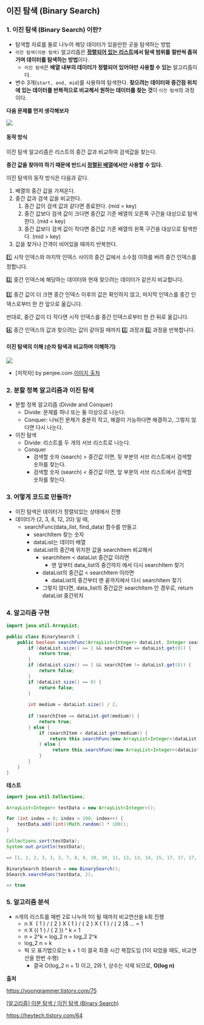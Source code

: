 ## 이진 탐색 (Binary Search)
### 1. 이진 탐색 (Binary Search) 이란?
* 탐색할 자료를 둘로 나누어 해당 데이터가 있을만한 곳을 탐색하는 방법
* `이진 탐색(이분 탐색)` 알고리즘은 **<u>정렬되어 있는 리스트</u>에서 탐색 범위를 절반씩 좁혀가며 데이터를 탐색하는 방법**이다.
  - `이진 탐색`은 **배열 내부의 데이터가 정렬되어 있어야만 사용할 수 있는** 알고리즘이다.
* 변수 3개(`start, end, mid`)를 사용하여 탐색한다. **찾으려는 데이터와 중간점 위치에 있는 데이터를 반복적으로 비교해서 원하는 데이터를 찾는 것**이 `이진 탐색`의 과정이다.



**다음 문제를 먼저 생각해보자**



<img src="https://www.fun-coding.org/00_Images/binarysearch.png" />



#### 동작 방식

이진 탐색 알고리즘은 리스트의 중간 값과 비교하여 검색값을 찾는다.

**중간 값을 찾아야 하기 때문에 반드시 <u>정렬된 배열</u>에서만 사용할 수 있다.**

 

이진 탐색의 동작 방식은 다음과 같다. 

1. 배열의 중간 값을 가져온다.
2. 중간 값과 검색 값을 비교한다.
   1. 중간 값이 검색 값과 같다면 종료한다. (mid = key)
   2. 중간 값보다 검색 값이 크다면 중간값 기준 배열의 오른쪽 구간을 대상으로 탐색한다. (mid < key)
   3. 중간 값보다 검색 값이 작다면 중간값 기준 배열의 왼쪽 구간을 대상으로 탐색한다. (mid > key)
3. 값을 찾거나 간격이 비어있을 때까지 반복한다.



1️⃣ 시작 인덱스와 마지막 인덱스 사이의 중간 값에서 소수점 이하를 버려 중간 인덱스를 정합니다.

2️⃣ 중간 인덱스에 해당하는 데이터와 현재 찾으려는 데이터가 같은지 비교합니다.

3️⃣ 중간 값이 더 크면 중간 인덱스 이후의 값은 확인하지 않고, 마지막 인덱스를 중간 인덱스로부터 한 칸 앞으로 옮깁니다.

반대로, 중간 값이 더 작다면 시작 인덱스를 중간 인덱스로부터 한 칸 뒤로 옮깁니다.

4️⃣ 중간 인덱스의 값과 찾으려는 값이 같아질 때까지 2️⃣ 과정과 3️⃣ 과정을 반복합니다.





#### 이진 탐색의 이해 (순차 탐색과 비교하며 이해하기)



<img src="https://www.mathwarehouse.com/programming/images/binary-vs-linear-search/binary-and-linear-search-animations.gif">

* [저작자] by penjee.com [이미지 출처](https://blog.penjee.com/binary-vs-linear-search-animated-gifs)



### 2. 분할 정복 알고리즘과 이진 탐색

- 분할 정복 알고리즘 (Divide and Conquer)
  - Divide: 문제를 하나 또는 둘 이상으로 나눈다.
  - Conquer: 나눠진 문제가 충분히 작고, 해결이 가능하다면 해결하고, 그렇지 않다면 다시 나눈다.
- 이진 탐색
  - Divide: 리스트를 두 개의 서브 리스트로 나눈다.
  - Conquer
    - 검색할 숫자 (search) > 중간값 이면, 뒷 부분의 서브 리스트에서 검색할 숫자를 찾는다.
    - 검색할 숫자 (search) < 중간값 이면, 앞 부분의 서브 리스트에서 검색할 숫자를 찾는다.  



### 3. 어떻게 코드로 만들까?

* 이진 탐색은 데이터가 정렬되있는 상태에서 진행
* 데이터가 {2, 3, 8, 12, 20} 일 때,
  - searchFunc(data_list, find_data) 함수를 만들고
    - searchItem 찾는 숫자
    - dataList는 데이터 배열
    - dataList의 중간에 위치한 값을 searchItem 비교해서
      - searchItem < dataList 중간값 이라면
        - 맨 앞부터 data_list의 중간까지 에서 다시 searchItem 찾기
      - dataList의 중간값 < searchItem 이라면
        - dataList의 중간부터 맨 끝까지에서 다시 searchItem 찾기
      - 그렇지 않다면, data_list의 중간값은 searchItem 인 경우로, return dataList 중간위치



### 4. 알고리즘 구현

````java
import java.util.ArrayList;

public class BinarySearch {
    public boolean searchFunc(ArrayList<Integer> dataList, Integer searchItem) {
        if (dataList.size() == 1 && searchItem == dataList.get(0)) {
            return true;
        } 
        if (dataList.size() == 1 && searchItem != dataList.get(0)) {
            return false;
        }
        if (dataList.size() == 0) {
            return false;
        }
        
        int medium = dataList.size() / 2; 
        
        if (searchItem == dataList.get(medium)) {
            return true;
        } else {
            if (searchItem < dataList.get(medium)) {
                return this.searchFunc(new ArrayList<Integer>(dataList.subList(0, medium)), searchItem);
            } else {
                 return this.searchFunc(new ArrayList<Integer>(dataList.subList(medium, dataList.size())), searchItem);
            }
        }
    }
}
````



**테스트**

````java
import java.util.Collections;

ArrayList<Integer> testData = new ArrayList<Integer>();

for (int index = 0; index < 100; index++) {
    testData.add((int)(Math.random() * 100));
}

Collections.sort(testData);
System.out.println(testData);

=> [1, 2, 2, 3, 3, 3, 7, 8, 9, 10, 10, 11, 13, 13, 14, 15, 17, 17, 17, 18, 19, 19, 20, 23, 26, 28, 29, 29, 29, 29, 30, 30, 31, 31, 32, 33, 37, 38, 39, 39, 39, 40, 40, 43, 44, 45, 47, 49, 49, 49, 51, 51, 52, 53, 54, 54, 55, 55, 57, 57, 60, 62, 63, 64, 67, 68, 68, 68, 70, 71, 71, 71, 72, 73, 73, 75, 75, 75, 75, 75, 79, 80, 80, 80, 81, 84, 85, 85, 87, 88, 89, 90, 92, 92, 95, 96, 96, 97, 98, 99]
````

````java
BinarySearch bSearch = new BinarySearch();
bSearch.searchFunc(testData, 2);

=> true
````



### 5. 알고리즘 분석
* n개의 리스트를 매번 2로 나누어 1이 될 때까지 비교연산을 k회 진행
  - n X  { 1 } / { 2 } X { 1 } / { 2 } X { 1 } / { 2 }$ ... = 1
  - n X ({ 1 } / { 2 }) ^ k = 1
  - n = 2^k = log_2 n = log_2 2^k
  - log_2 n = k
  - 빅 오 표기법으로는 k + 1 이 결국 최종 시간 복잡도임 (1이 되었을 때도, 비교연산을 한번 수행)
    - 결국 O(log_2 n + 1) 이고, 2와 1, 상수는 삭제 되므로, **O(log n)**





**출처**

https://yoongrammer.tistory.com/75

[[알고리즘] 이분 탐색 / 이진 탐색 (Binary Search)](https://velog.io/@kimdukbae/%EC%9D%B4%EB%B6%84-%ED%83%90%EC%83%89-%EC%9D%B4%EC%A7%84-%ED%83%90%EC%83%89-Binary-Search)

https://heytech.tistory.com/64
